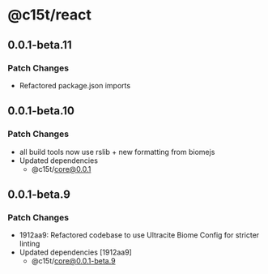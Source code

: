# @c15t/react

## 0.0.1-beta.11

### Patch Changes

- Refactored package.json imports

## 0.0.1-beta.10

### Patch Changes

- all build tools now use rslib + new formatting from biomejs
- Updated dependencies
  - @c15t/core@0.0.1

## 0.0.1-beta.9

### Patch Changes

- 1912aa9: Refactored codebase to use Ultracite Biome Config for stricter linting
- Updated dependencies [1912aa9]
  - @c15t/core@0.0.1-beta.9
